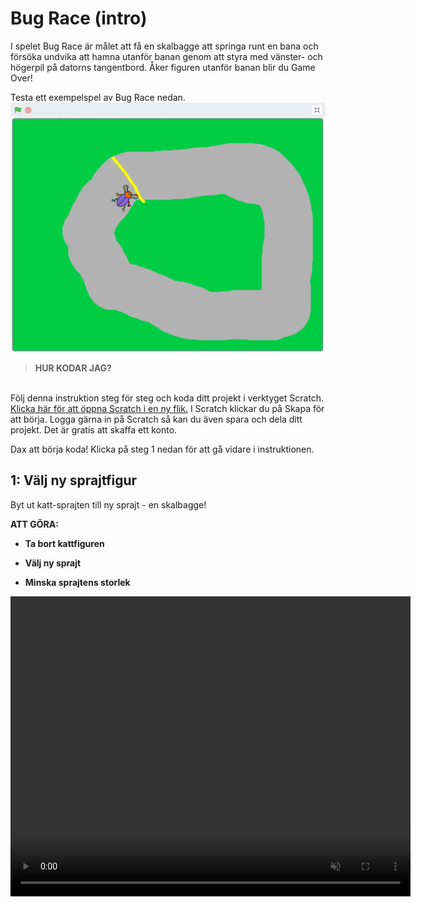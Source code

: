 # Bug Race (intro)
I spelet Bug Race är målet att få en skalbagge att springa runt en bana och försöka undvika att hamna utanför banan genom att styra med vänster- och högerpil på datorns tangentbord. Åker figuren utanför banan blir du Game Over! 

Testa ett exempelspel av Bug Race nedan. <a href="https://scratch.mit.edu/projects/27697024/" target="_blank"> ![image alt text](BugRace_Intro_exempelspel.png)</a>

> **HUR KODAR JAG?** 
</br>
Följ denna instruktion steg för steg och koda ditt projekt i verktyget Scratch. <a href="https://scratch.mit.edu" target="_blank"> Klicka här för att öppna Scratch i en ny flik.</a> I Scratch klickar du på Skapa för att börja. Logga gärna in på Scratch så kan du även spara och dela ditt projekt. Det är gratis att skaffa ett konto.
</br>

Dax att börja koda! Klicka på steg 1 nedan för att gå vidare i instruktionen.

## 1: Välj ny sprajtfigur

Byt ut katt-sprajten till ny sprajt - en skalbagge!

**ATT GÖRA:**
- **Ta bort kattfiguren**
    
- **Välj ny sprajt**

- **Minska sprajtens storlek**
<video src="./BugRacedel1_nytt.mp4" autoplay loop muted height=480 width=640 />
</br>
**INSTRUKTION STEG-FÖR-STEG:**

I Scratch skapar du projekt med så kallade sprajtar. En **sprajt** är en figur eller andra saker du väljer att lägga in i ditt projekt. Alla sprajtar kan påverkas och styras med den kod du lägger till. Koden i Scratch ser ut som små pusselbitar. När du byggt ihop olika kod-pusselbitar kallas det för att du bygget ett **skript** - det är ditt kodade program som styr ditt projekt och alla dina sprajtar.

Nu ska vi byta ut katten mot en skalbagge. Gör såhär:

1. Tryck på **krysset på lilla rutan med kattfiguren** så försvinner den.

    ![image alt text](Ta_bort_Sprajt.png) 

2. Nu vill du lägga till en ny sprajt, skalbagge. Tryck på knappen för **NY SPRAJT** som finns under den **scenen** med den vita bakgrunden:

    ![image alt text](Ny_Sprajt-knapp.png)

En massa sprajt-figurer finns här. I menyn till vänster finns en kategori som heter **"Djur"**, tryck på den. Bland alla djurbilder  hittar du **skalbaggen**. Klicka på den så läggs den till i ditt projekt.

3. Skalbaggen är ganska stor, så vi minskar storleken på sprajten. Under scenen med sprajten finns **Storlek** och bredvid står det 100. Det betyder att sprajten är i full storlek, alltså 100%. Ändra siffran till en lägre procent, exempelvis 30%. Testa dig fram tills den blir lagom stor (som din tummnagel ungefär). Du kan alltid ändra det sen igen om det blev för stort eller litet.

    ![image alt text](Ändra_Storlek_Sprajt.png)

Nu är skalbaggen klar och det är dags att rita banan som den ska springa runt på!
Klicka dig vidare till kapitel 2.


## 2: Färglägg bakgrunden och rita en bana
Du ska nu få färglägga spelets bakgrund och rita en bana som skalbaggen kan springa på.

<video src="./BugRacedel2_nytt.mp4" autoplay loop muted height=480 width=640 />

**GÖR DETTA:**

- **Aktivera bakgrunder**

- **Aktivera Bitmapp-läge**

- **Välj färg och verktyg för att fylla bakgrund**
   
- **Välj ny färg och verktyg för att måla en bana**
<br>
<br>
**INSTRUKTION STEG-FÖR-STEG:**

1. För att ändra på bakgrunden trycker du först på den vita lilla rutan längst ner till höger där det står **SCEN**, så den blir markerad. Klicka sedan på fliken **BAKGRUNDER** som du finner högst upp till vänster.

    ![image alt text](Aktivera_Scen_Bakgrund.png)	    ![image alt text](Aktivera_Bakgrunder-flik.png)

2. Tryck på blå knappen som det står **"Gör till bitmapp** på. 

    ![image alt text](Bakgrunder_Gör_till_bitmapp.png)

Välj sen **en färg** du gillar genom att klicka på den lilla färgade rutan ovanför och ställ in färgen du vill ha, genom att dra eller klicka på de olika reglagen tills du är nöjd.

   ![image alt text](RITA_Välj_Färg-funktion_bitmapp.png)
    
Fyll sen bakgrunden med färgen du valt genom att klicka på verktyget **Fyll** som ser ut som en liten hink och sen klicka på stora vita rutan så fylls bakgrunden med den färg du valt.

  ![image alt text](Bakgrunder_Fyll_med_färg-verktyg.png)
  
> Tips: Viktigt att färgen du valt inte är samma som någon färg som din sprajt har på sig. Annars kan det bli problem i ditt projekt längre fram.

3. Tryck sen på figuren som ser ut som en **PENSEL** och välj sen en annan färg som du vill ha för banan i ditt spel Viktigt att färgen inte är samma som färger som insekten har (eller den sprajt du valt). Gör även penseln mycket bredare genom att klicka länge på uppåtpilen som finns snett ovanför, eller bara skriva 100 i rutan bredvid pilarna. Strecket ska bli tjockt. 

 ![image alt text](Bakgrund_måla_pensel.png)
 
Rita nu en bana som en oval eller en utdragen cirkel - gör den så stor som du kan, utan att den hamnar utanför spelets ruta!

Ungefär så här kan nu spelets bana se ut. Om banan är väldigt smal kommer spelet bli väldigt svårt, skalbaggen hamnar då lätt utanför banan - och du blir Game Over. Är banan bred blir spelet lite lättare då du har mer plats att styra runt på utan att åka ut! 

  ![image alt text](BugRace_Intro_ritad_bana_bakgrund_exempel.png)


## 3: Sprajten rör på sig
Nu när bakgrunden är färdig kan du börja skapa ditt första skript med kod för att få din sprajt att börja röra sig.
<video src="./BugRacedel3_nytt.mp4" autoplay loop muted height=480 width=640 />

**GÖR DETTA:**

- **Välj KOD och din sprajt för att kunna börja koda**
- **Lägg in kod för start-block: När GRÖN FLAGGA klickas på**
- **Lägg in kod för RÖRELSE: Gå 10 steg**
- **Lägg in kod för KONTROLL: För alltid (en loop)**
<br>
<br>
**INSTRUKTION STEG-FÖR-STEG:**
Nu när bakgrunden är färdig kan du börja skapa ditt första skript. Glöm inte att **spara** ofta! Du måste vara inloggad för att kunna spara.

Ställ muspekaren på skalbaggen och ta tag i den genom att hålla ned musknappen (eller håll på den med ditt finger om du använder surfplatta) och dra sprajten på den målade banan, släpp den där du tycker skalbaggen ska stå när ditt spel börjar.

Tryck på KOD-fliken högst upp till vänster. Nu kommer du bort från målarverktyget och tillbaka till vita ytan där du kan bygga din kod för spelet.

Har du lagt märke till START- och STOPP-knappen än? **Den gröna flaggan** betyder är en start-knapp och **den röda knappen** är en stopp-knapp.

  ![image alt text](START_STOPP-funktion.png)

Nu ska du koda så att skalbaggen börjar röra sig när du sen trycker på START-knappen - som alltså är **den gröna flaggan**. För att göra det måste du tala om för skalbaggen vad den ska göra, annars händer ingenting. Skalbaggen kan inte tänka av sig självt, den väntar på dina instruktioner. Du ska alltså koda och lägga till ditt första skript som säger:

"När jag trycker på START-flaggan, ska skalbaggen röra sig."

Gör såhär:

1. Överst till vänster hittar du flera färgglada rubriker med en massa kod-pusselbitar under. Klicka på gula rubriken **HÄNDELSER** och välj pusselbiten med en grön flagga på som är blocket för: **"när START (gröna flaggan) klickas på"**. Ta tag i och dra detta block till skriptytan (den stora tomma, vita ytan i mitten) och släpp den där. 

  ![image alt text](Koda_HÄNDELSER-När_START_klickas_på.png)

Välj sedan den blå rubriken **RÖRELSE** som finns längst upp och välj blocket **"gå 10 steg"**. Lägg detta block direkt under det första blocket med den gröna flaggan på scriptytan och koppla ihop dem som pusselbitar.

  ![image alt text](Koda_Exempelscript_RÖRELSE_Gå10Steg.png)

> Tips: om man för två block nära varandra på scriptytan dyker snart en grå skugga upp, då kan man bara släppa så kopplar blocken automatiskt ihop sig som pusselbitar.

  ![image alt text](Koda_exempelbild_snapfunktion_kodblock.png)

> Testa nu vad som händer när du trycker på START. Flyttar sig skalbaggen åt lite höger! Det är bra, men du vill ju att skalbaggen skall röra sig framåt hela tiden när spelet startats, inte bara flytta sig superkort en enda gång. Hur gör du det? Jo, såhär:

2. Under orangea rubriken **KONTROLL** finns kodblocket **"för alltid"**. Det är en LOOP, alltså en **repetition** av något som sker om och om igen. Med detta block kommer skalbaggen fortsätter röra sig framåt så länge spelet är igång. 
Dra in **"för alltid"**-loopen och lägg den direkt under **"när START klickas på"** så blocket **"gå 10 steg"** hamnar inuti loopen. Kolla på bilden nedan så ser du hur du ska göra.

  ![image alt text](Koda_Exempelscript-KONTROLL-För_Alltid-loop.png)

  _För att skalbaggen ska fortsätta att gå måste du lägga "gå 10 steg" i mitten av "för alltid"-loopen. "Gå 10 steg" kommer då att upprepas för alltid - om och om igen, så skalbaggen går och går och går._

> Testa att trycka på START - alltså den gröna flaggan ovanför spelet. Nu blir det fart på skalbaggen! Prova vad som händer om du ändrar antalet steg till en lägre siffra. Klicka på siffran 10 i blocket **gå 10 steg** och skriv in en annan siffra för en hastighet som du tror är lagom för att kunna styra skalbaggen. Testa dig fram tills det känns lagom snabbt.

  ![image alt text](Koda_RÖRELSE-Ändra_i_variabel-sänk_hastighet.png)


## 4: Sätt en Startposition
För att slippa dra tillbaka skalbaggen till startplatsen på din bana varje gång du vill starta spelet, kan du säga åt datorn att placera den på en bestämd plats vid start. Detta kallas för att **initiera programmet** - du gör ett INIT-SKRIPT som berättar för datorn hur programmet ska starta. 
> **Tips!** Innan du gör ditt skript, flytta skalbaggen till den startposition på banan som du tycker din sprajt alltid ska börja på.
<video src="./BugRacedel4_nytt.mp4" autoplay loop muted height=480 width=640 />

**GÖR DETTA:**

- **Dra sprajten till där du vill den ska starta på banan**
- **Lägg in kod för RÖRELSE: gå till x:__ y:__**
<br>
<br>
**INSTRUKTION STEG-FÖR-STEG:**

1. Dra sprajten till den position där du vill att den ska starta på banan när spelet börjar. Se till att sprajten står på mitten av banan och helst på en rakträcka, inte en kurva. 

2. Under **RÖRELSE** väljer du blocket **"gå till x:__ y:__"** och koppla fast blocket direkt under **"när START klickas på"**, ovanför **"för alltid"**-loopen. De siffror (värden) som står vid X och Y är KOORDINATERNA för den startposition som du har ställt skalbaggen på - alltså en bestämd plats i ditt spel. 

  ![image alt text](Koda_RÖRELSE_Gå_till_X_Y_Startposition.png)

Nu kommer skalbaggen automatiskt att förflyttas till samma startposition varje gång du trycker på gröna START-flaggan.


## 5: Styra skalbaggen

Nästa steg blir att göra det möjligt att styra skalbaggen, så den inte rusar rakt av banan! För det behöver du två korta skript. Ett som säger åt datorn att skalbaggen ska svänga åt höger när du trycker ned höger piltangent på datorns tangentbord, och ett annat som säger åt den att svänga vänster när du trycker ned vänster piltangent.
<video src="./BugRacedel5_nytt.mp4" autoplay loop muted height=480 width=640 />

**GÖR DETTA:**

- **Lägg in kod för HÄNDELSER: när mellanslag trycks ned. Dra in två stycken sådana block**
- **Ändra *mellanslag* i kodblocken till *vänsterpil* och *högerpil***
- **Lägg in kod för RÖRELSE: rotera vänster 15 grader och ett block rotera höger 15 grader**
<br>
<br>
**INSTRUKTION STEG-FÖR-STEG:**

1. Under rubriken **HÄNDELSER** finns ett block som säger **"när mellanslag trycks ned"**. Dra in två sådana block och lägg dem bredvid varandra vart som som helst fritt på skriptytan. 

  ![image alt text](Koda_HÄNDELSER-När_Mellanslag_Trycks_Ned_tangentbord-styrfunktion.png)

Bredvid ordet **mellanslag** i dessa två block finns en liten vit triangel. Klicka på lilla triangeln i vardera block och välj i rullistan som kommer fram -  ändra till **vänsterpil** i det ena blocket och till **högerpil** i det andra.

  ![image alt text](Exempelbild_Händelser_Byt_tangentbordsknapp-funktion.png)

2. Nu ska vi få sprajten att kunna vända sig. Under **RÖRELSE** hittar du ett block som säger **"rotera (pil vänster) 15 grader"** och ett som säger **"rotera (pil höger) 15 grader"**. Koppla fast dessa två block under blocken **"när vänsterpil tangent trycks ned"** och **"när högerpil tangent trycks ned"**.

  ![image alt text](Koda_HÄNDELSER_RÖRELSE_Styra_Sprajten_med_piltangent-funktion.png)

> Testa vad som händer nu när du trycker på gröna START-flaggan. Kan du styra skalbaggen åt båda hållen med piltangenterna på tangentbordet? Går det för fort? Sänk skalbaggens hastighet genom att ändra variabelsiffran i rörelse-blocket!


## 6: Ändra startriktning

Om du trycker på START-flaggan igen märker du att skalbaggen behåller den riktning som den hade när du avslutade spelet sist. Kan lätt bli fel håll och detta kan du lösa genom att lägga in ett till init-skript som säger åt datorn att skalbaggen alltid ska vara vänd åt höger när du startar spelet.
<video src="./BugRacedel6_nytt.mp4" autoplay loop muted height=480 width=640 />

**GÖR DETTA:**
- **Lägg in kod för RÖRELSE: peka i 90 graders ritning**
<br>
<br>
**INSTRUKTION STEG-FÖR-STEG:**                                                                                                                                                                                                                                                                                                                                                                                                                                                                                                                                                                                                                                                                                                                                                                                                                                                                                                                                                                                                                                                                                                                                                                                                                                                                                                                                                                                                                                                                                                                                                                                                                                                                                                                                                                                                                                                                                                                                                                                                                                                                                                                                                                                                                                                                                                                                                                                                                                                                                                                                                                                                                                                                                                                                                                                                                                                                                                                                                                                                                                                                                                                                                                                                                                                                                                                                                                                                                                                                                                                                                                                                                                                                                                                                                                                                                                                                                                                                                                                                                                                                                                                                                                                                                                                                                                                                                                                                                                                                                                                                                                                                                                                                                                                                                                                                                                                                                                                                                                                                                                                                                                                                                                                                                                                                                                                                                                                                                                                                                                                                                                                                                                                                                                                                                                                                                                                                                                                                                                                                                                                                                                                                                                                                                                                                                                                                                                                                                                                                                                                                                                                                                                                                                                                                                                                                                                                                                                                                                                                                                                                                                                                                                                                                                                                                                                                                                                                                                                                                                                                                  

1. Under **RÖRELSE** väljer du blocket som säger **"peka i 90 riktning"**. 

  ![image alt text](Koda_Exempelscript-RÖRELSE-Peka_i_90_graders_riktning.png)

> Testa vad som händer om du ändrar på värdet från 90 grader till något annat (klicka på siffran 90 i blocket, dra runt muspekaren till annan vinkel och klicka utanför bilden för att välja annan vinkel).
  
  ![image alt text](Koda_exempelbild_RÖRELSE-Ändra_peka_i_riktning_gradantal.png)


## 7: Känna av när skalbaggen åker av banan

Nästa steg är att skapa ett skript som gör att skalbaggen känner av när den hamnar utanför banan. Hur ska den kunna veta det? Det kan du lösa med ett skript som känner av vilken färg som skalbaggen rör sig över. Du behöver skapa ett VILLKOR för skalbaggen, som säger att: "**OM** skalbaggen rör vid färgen som finns utanför banan betyder det att den har åkt av banan, och **DÅ** ska spelet ta slut", alltså att spelet blir Game Over!
<video src="./BugRacedel7_nytt.mp4" autoplay loop muted height=480 width=640 />

**GÖR DETTA:**
- **Lägg in kod för KONTROLL: om...då**
- **Lägg in kod för KÄNNA AV:     
<br>
<br>
**INSTRUKTION STEG-FÖR-STEG:**

1. Under **KONTROLL** finns blocket "**om <> då**", dra in det till scriptytan, lägg det fritt någonstans bredvid de övriga scripten. Det här blocket säger att **OM** det som står inom **<>** händer, **DÅ** ska något annat direkt hända. Till exempel: Om skalbaggen <rör färgen grön>, säg Game Over i 2 sekunder.

  ![image alt text](Koda_KONTROLL-Om-Då-block.png)
  
2. Under **KÄNNA AV** finns blocket "**Rör färgen <> ?"**. 
Dra in detta block till hålet **<>** inom blocket "**om <> då**" som du lagt på skriptytan. 

  ![image alt text](Koda_Exempelscript_KÄNNA_AV-Rör_vid_färgen-block_i_OM__DÅ-block.png)

Kolla att lilla ovala cirkeln med färg till höger om texten **"rör färgen"** i ditt script är exakt samma färg som spelets bakgrundsfärg. Byt annars genom att klicka med muspekaren på den lilla färgcirkeln och välj den lilla symbolen med en pimpett längst ned. Klicka sedan med den på spelets bakgrundsfärg, så blir det rätt färg i kodblockets cirkel. Nu har du talat om för datorn att något ska hända när skalbaggen rör vid denna färg.

  ![image alt text](Känna_av_byt_färg_pimpett.png)

3. Till sist skapar du ett skript för att spelet ska säga tt det är Game Over om skalbaggen nuddar färgen utanför banan. Under rubriken  **UTSEENDE** väljer du blocket **"säg Hej! i 2 sekunder"** och drar in detta block innanför **"om <**"**Rör färgen grön?> då"**". Klicka sedan på ordet "Hej!" och ändra texten till det du vill skalbaggen ska säga - till exempel Game Over.

  ![image alt text](Koda_UTSEENDE-Säg__i_2_sekunder.png)

> Testa ditt spel! Händer det något när skalbaggen nuddar färgen utanför banan? Om inte, vad tror du att det kan bero på? 


## 8: Göra klart skriptet

Något saknas för att koden ska fungera! Tänk efter: **När** vill du att datorn ska känna av om skalbaggen rör färgen utanför banan? Det behöver ju göras **efter varje steg** skalbaggen tar, för att inte missa om den springer av banan. Datorn måste kolla **exakt vart skalbaggen befinner sig** "om och om igen", hela tiden. Därför måste du koppla ihop skriptet som känner av färgen utanför banan med det som får skalbaggen att röra sig. 
<video src="./BugRacedel8_nytt.mp4" autoplay loop muted height=480 width=640 />

**GÖR DETTA:**
- **Lägg skriptet inuti för alltid-loopen**
- **Lägg in kod för KONTROLL: stoppa alla. Lägg blocket längst ned inom **om...då. Ändra till stoppa detta skript.**
<br>
<br>
**INSTRUKTION STEG-FÖR-STEG:**

1. Lägg skriptet som känner av färgen **inuti** din **"för alltid"**-loop. Nu kollar datorn av om skalbaggen ramlat av banan **varje gång** innan den tar nästa steg framåt igen. Sen kollar den igen - har jag ramlat av banan? Om inte, spring vidare, kolla, spring...

  ![image alt text](Koda_exempelbild_BugRaceIntro_lägg_OM-DÅ_in_i_För_Alltid-loop.png)

2. När spelet blir Game Over ska ju allt ta slut och skalbaggen stoppa helt. Under **KONTROLL** finns blocket **"stoppa alla"**. Dra in detta block till skriptfältet. Klicka på lilla pilen i blocket och byt till **"stoppa detta script"**.

  ![image alt text](Koda_exempelbild_KONTROLL-Stoppa_alla-block_byt_till_Stoppa_detta_script.png)

Lägg in detta block längst ned inuti skriptet med **"om <> då"**. På så sätt avslutas spelet och skalbaggen stannar om den hamnar utanför banan och blir Game Over.

> Är det svårt att veta hur alla blocken ska läggas in i skriptet? På nästa sida kan du se en bild på hur det färdiga skriptet ska se ut. 


## Färdig!
Grattis, nu har du skapat ditt första spel! Det färdiga skriptet i sin helhet borde se ut ungefär så här - om du följt instruktionerna:

 ![image alt text](Koda_exempelbild_färdigt_script_BugRaceIntro.png)

**Glöm inte att spara ditt projekt - och att döpa det!** Döp det gärna till uppgiftens namn Bug Race - eller hitta på ett eget namn, så att du enkelt kan hitta det igen. Du skriver in namn på spelet högt upp ovanför projektet, där det nu står "Scratchprojekt". Spara sedan, men du måste vara inloggad för att kunna spara.

> **Testa ditt projekt**  
Visa gärna någon ditt spel och låt dem testa. Om du vill, tryck på knappen DELA som du finner överst så kan andra också hitta spelet på Scratch sajt och testa det.

> **Viktigt om du delar ditt projekt:** Tänk på att delade projekt kan ses, testas och remixas (omskapas) av alla som vill på Scratch sajt. Det är viktigt när du sparar och delar att projektet inte innhåller information, bilder eller ljud du inte vill sprida till andra.


## Utmaning
Saknas något? Hur skulle du vilja utveckla spelet?

Tips på hur du kan bygga vidare på Bug Race hittar du i uppgiften som heter <a href="https://www.kodboken.se/start/skapa-spel/uppgifter-i-scratch/bug-race-tillagg?chpt=0" target="_blank"> Bug Race - Tillägg</a>.
Där kan du bland annat skapa Bug Race för två spelare samtidigt och göra en mjukare styrning av sprajtarna.
![Bug race med två spelare](image_2.png)

## Frågeställningar

* Vad är en sprajt?

* Vad är en loop?

* Varför kan det vara bra att använda en loop?

* Vad är ett INIT-Script eller Start-Script?

* Vad händer i spelet Bug Race om sprajten har samma färg som bakgrunden?
